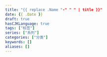 ```yaml
---
title: "{{ replace .Name "-" " " | title }}"
date: {{ .Date }}
draft: true
hasCJKLanguage: true
tags: ["标签"]
series: ["系列"]
categories: ["分类"]
keywords: []
aliases: []
---
```

